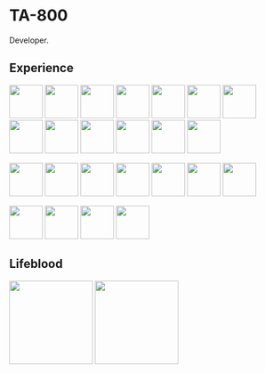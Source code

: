 # TA-800

Developer.

## Experience

<img src="https://cdn.jsdelivr.net/gh/devicons/devicon@latest/icons/c/c-original.svg" width=60 /> <img src="https://cdn.jsdelivr.net/gh/devicons/devicon@latest/icons/csharp/csharp-original.svg" width=60 /> <img src="https://cdn.jsdelivr.net/gh/devicons/devicon@latest/icons/cplusplus/cplusplus-original.svg" width=60 /> <img src="https://cdn.jsdelivr.net/gh/devicons/devicon@latest/icons/css3/css3-original.svg" width=60 /> <img src="https://cdn.jsdelivr.net/gh/devicons/devicon@latest/icons/html5/html5-original.svg" width=60 /> <img src="https://cdn.jsdelivr.net/gh/devicons/devicon@latest/icons/java/java-original.svg" width=60 /> <img src="https://cdn.jsdelivr.net/gh/devicons/devicon@latest/icons/javascript/javascript-original.svg" width=60 /> <img src="https://cdn.jsdelivr.net/gh/devicons/devicon@latest/icons/typescript/typescript-original.svg" width=60 /> <img src="https://cdn.jsdelivr.net/gh/devicons/devicon@latest/icons/python/python-original.svg" width=60 /> <img src="https://cdn.jsdelivr.net/gh/devicons/devicon@latest/icons/react/react-original.svg" width=60 /> <img src="https://cdn.jsdelivr.net/gh/devicons/devicon@latest/icons/rstudio/rstudio-original.svg" width=60 /> <img src="https://cdn.jsdelivr.net/gh/devicons/devicon@latest/icons/postgresql/postgresql-original.svg" width=60 /> <img src="https://cdn.jsdelivr.net/gh/devicons/devicon@latest/icons/visualbasic/visualbasic-original.svg" width=60 />

<img src="https://cdn.jsdelivr.net/gh/devicons/devicon@latest/icons/bash/bash-original.svg" width=60 /> <img src="https://cdn.jsdelivr.net/gh/devicons/devicon@latest/icons/eclipse/eclipse-original.svg" width=60 /> <img src="https://cdn.jsdelivr.net/gh/devicons/devicon@latest/icons/figma/figma-original.svg" width=60 /> <img src="https://cdn.jsdelivr.net/gh/devicons/devicon@latest/icons/git/git-original.svg" width=60 /> <img src="https://cdn.jsdelivr.net/gh/devicons/devicon@latest/icons/linux/linux-original.svg" width=60 /> <img src="https://cdn.jsdelivr.net/gh/devicons/devicon@latest/icons/vscode/vscode-original.svg" width=60 /> <img src="https://cdn.jsdelivr.net/gh/devicons/devicon@latest/icons/visualstudio/visualstudio-original.svg" width=60 />

<img src="https://cdn.jsdelivr.net/gh/devicons/devicon@latest/icons/django/django-plain.svg" width=60 /> <img src="https://cdn.jsdelivr.net/gh/devicons/devicon@latest/icons/express/express-original.svg" width=60 /> <img src="https://cdn.jsdelivr.net/gh/devicons/devicon@latest/icons/dotnetcore/dotnetcore-original.svg" width=60 /> <img src="https://cdn.jsdelivr.net/gh/devicons/devicon@latest/icons/nodejs/nodejs-original-wordmark.svg" width=60 />

## Lifeblood

<img src="https://cdn.jsdelivr.net/gh/devicons/devicon@latest/icons/neovim/neovim-original.svg" width=150 /> <img src="https://cdn.jsdelivr.net/gh/devicons/devicon@latest/icons/vim/vim-original.svg" width=150 />
